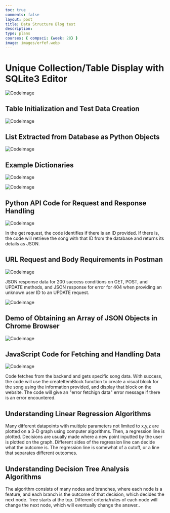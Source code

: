 ```yaml
---
toc: true
comments: false
layout: post
title: Data Structure Blog test
description: 
type: plans
courses: { compsci: {week: 28} }
image: images/erfef.webp
---
```


# Unique Collection/Table Display with SQLite3 Editor

![Codeimage](https://media.discordapp.net/attachments/1219822341719068672/1230716807275614208/Screenshot_2024-04-18_at_11.30.36_AM.png?ex=66345558&is=6621e058&hm=7017fdd993c59dff0d2a1d577fe41500c8ee797e20e8c307c81b0d322c075c56&=&format=webp&quality=lossless&width=1688&height=1306)

## Table Initialization and Test Data Creation

![Codeimage](https://media.discordapp.net/attachments/1219822341719068672/1230725881480085509/Screenshot_2024-04-18_at_8.45.10_PM.png?ex=66345dcb&is=6621e8cb&hm=6cfa98d0b01ccaceb4fd185a72c45359e9f834e84d01224d92129e2b02f41147&=&format=webp&quality=lossless&width=1350&height=732)

## List Extracted from Database as Python Objects

![Codeimage](https://media.discordapp.net/attachments/1219822341719068672/1230716807652970496/Screenshot_2024-04-18_at_11.43.01_AM.png?ex=6627cf18&is=66267d98&hm=c87b619b26b031a2241f63b8d7328e58aed5961ae6c7d0fd9b78e3ecb1f30c21&=&format=webp&quality=lossless&width=1536&height=1306)

## Example Dictionaries

![Codeimage](https://media.discordapp.net/attachments/1219822341719068672/1230716807275614208/Screenshot_2024-04-18_at_11.30.36_AM.png?ex=66345558&is=6621e058&hm=7017fdd993c59dff0d2a1d577fe41500c8ee797e20e8c307c81b0d322c075c56&=&format=webp&quality=lossless&width=1688&height=1306)

![Codeimage](https://media.discordapp.net/attachments/1219822341719068672/1230718653755031582/Screenshot_2024-04-18_at_8.16.28_PM.png?ex=66345710&is=6621e210&hm=ae3845c910d124b5a2c7e15b960be88d9cdd0abd511d0dbe982a1f2424b22520&=&format=webp&quality=lossless&width=1350&height=448)

## Python API Code for Request and Response Handling

![Codeimage](https://media.discordapp.net/attachments/1219822341719068672/1230716806927355924/Screenshot_2024-04-18_at_11.31.32_AM.png?ex=66345558&is=6621e058&hm=8311832965fb7e1d0761a5988b59753b0c4957f5cbe86bca62d32e418237d3ae&=&format=webp&quality=lossless&width=1350&height=636)

In the get request, the code identifies if there is an ID provided. If there is, the code will retrieve the song with that ID from the database and returns its details as JSON. 


## URL Request and Body Requirements in Postman

![Codeimage](https://media.discordapp.net/attachments/1219822341719068672/1230719611058782238/Screenshot_2024-04-18_at_8.20.14_PM.png?ex=663457f4&is=6621e2f4&hm=24ba75e1fd6525852e7ccbe376c4178b427701561ef383c6ba652a17ae9777ae&=&format=webp&quality=lossless&width=1350&height=992)

JSON response data for 200 success conditions on GET, POST, and UPDATE methods, and JSON response for error for 404 when providing an unknown user ID to an UPDATE request.

![Codeimage](https://media.discordapp.net/attachments/1219822341719068672/1230716806646468709/Screenshot_2024-04-18_at_12.07.03_PM.png?ex=66345558&is=6621e058&hm=f70f89057cf46c97695324daa6f29db0dbc3a1cb92eada306f174b495d6b571b&=&format=webp&quality=lossless&width=1350&height=354)

## Demo of Obtaining an Array of JSON Objects in Chrome Browser

![Codeimage](https://media.discordapp.net/attachments/1219822341719068672/1230716808256815205/Screenshot_2024-04-18_at_12.15.09_PM.png?ex=66345558&is=6621e058&hm=8e4a0fa3d5517f82dcf9f2938c191d9b815df23a1d6dd928a575d452cdcbbe53&=&format=webp&quality=lossless&width=1350&height=814)

## JavaScript Code for Fetching and Handling Data

![Codeimage](https://media.discordapp.net/attachments/1219822341719068672/1230716808798146561/Screenshot_2024-04-18_at_12.17.18_PM.png?ex=6627cf18&is=66267d98&hm=6b0aa5ecdffb493f564188ebc057bd96281b6327ed7b1b5eeb852412b0f55bcc&=&format=webp&quality=lossless&width=2664&height=1300)

Code fetches from the backend and gets specific song data. With success, the code will use the createItemBlock function to create a visual block for the song using the information provided, and display that block on the website. The code will give an "error fetchign data" error message if there is an error encountered. 

## Understanding Linear Regression Algorithms

Many different datapoints with multiple parameters not limited to x,y,z are plotted on a 3-D graph using computer algorithms. Then, a regression line is plotted. Decisions are usually made where a new point inputted by the user is plotted on the graph. Different sides of the regression line can decide what the outcome is. The regression line is somewhat of a cutoff, or a line that separates different outcomes. 

## Understanding Decision Tree Analysis Algorithms

The algorithm consists of many nodes and branches, where each node is a feature, and each branch is the outcome of that decision, which decides the next node. Tree starts at the top. Different criteria/rules of each node will change the next node, which will eventually change the answer..
